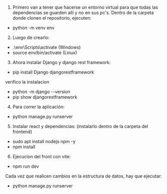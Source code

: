 1) Primero van a tener que hacerse un entorno virtual para que todas las dependencias se guarden allí y no en sus pc's.
Dentro de la carpeta donde clonen el repositorio, ejecuten:

- python -m venv env


2) Luego de crearlo:

- .\env\Scripts\activate (Windows)
- source env/bin/activate (Linux)


3) Ahora instalar Django y django rest framework:

- pip install Django djangorestframework

verifico la instalacion
- python -m django --version
- pip show djangorestframework

4) Para correr la aplicación:

- python manage.py runserver

5) Instalar react y dependencias: (instalarlo dentro de la carpeta del frontend)

- sudo apt install nodejs npm -y
- npm install 

6) Ejecucion del front con vite:

- npm run dev

Cada vez que realicen cambios en la estructura de datos, hay que ejecutar:

- python manage.py runserver



